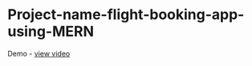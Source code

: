 # Project-name-flight-booking-app-using-MERN
Demo - <a href="https://drive.google.com/file/d/1HCzZ-xjre5ssY-Hpxb4uoHASIWB4rlvb/view">view video</a>
